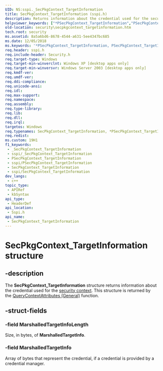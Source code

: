 ```yaml
---
UID: NS:sspi._SecPkgContext_TargetInformation
title: SecPkgContext_TargetInformation (sspi.h)
description: Returns information about the credential used for the security context.
helpviewer_keywords: ["*PSecPkgContext_TargetInformation","PSecPkgContext_TargetInformation","PSecPkgContext_TargetInformation structure pointer [Security]","SecPkgContext_TargetInformation","SecPkgContext_TargetInformation structure [Security]","security.secpkgcontext_targetinformation","sspi/PSecPkgContext_TargetInformation","sspi/SecPkgContext_TargetInformation"]
old-location: security\secpkgcontext_targetinformation.htm
tech.root: security
ms.assetid: 8a5a6bd6-8678-4544-a631-5ee4347bc685
ms.date: 12/05/2018
ms.keywords: '*PSecPkgContext_TargetInformation, PSecPkgContext_TargetInformation, PSecPkgContext_TargetInformation structure pointer [Security], SecPkgContext_TargetInformation, SecPkgContext_TargetInformation structure [Security], security.secpkgcontext_targetinformation, sspi/PSecPkgContext_TargetInformation, sspi/SecPkgContext_TargetInformation'
req.header: sspi.h
req.include-header: Security.h
req.target-type: Windows
req.target-min-winverclnt: Windows XP [desktop apps only]
req.target-min-winversvr: Windows Server 2003 [desktop apps only]
req.kmdf-ver: 
req.umdf-ver: 
req.ddi-compliance: 
req.unicode-ansi: 
req.idl: 
req.max-support: 
req.namespace: 
req.assembly: 
req.type-library: 
req.lib: 
req.dll: 
req.irql: 
targetos: Windows
req.typenames: SecPkgContext_TargetInformation, *PSecPkgContext_TargetInformation
req.redist: 
ms.custom: 19H1
f1_keywords:
 - _SecPkgContext_TargetInformation
 - sspi/_SecPkgContext_TargetInformation
 - PSecPkgContext_TargetInformation
 - sspi/PSecPkgContext_TargetInformation
 - SecPkgContext_TargetInformation
 - sspi/SecPkgContext_TargetInformation
dev_langs:
 - c++
topic_type:
 - APIRef
 - kbSyntax
api_type:
 - HeaderDef
api_location:
 - Sspi.h
api_name:
 - SecPkgContext_TargetInformation
---
```


# SecPkgContext_TargetInformation structure


## -description

The <b>SecPkgContext_TargetInformation</b> structure returns information about the credential used for the <a href="/windows/desktop/SecGloss/s-gly">security context</a>.  This structure is returned by the <a href="/windows/desktop/api/sspi/nf-sspi-querycontextattributesa">QueryContextAttributes (General)</a> function.

## -struct-fields

### -field MarshalledTargetInfoLength

Size, in bytes, of <b>MarshalledTargetInfo</b>.

### -field MarshalledTargetInfo

Array of bytes that represent the credential, if a credential is provided by a credential manager.